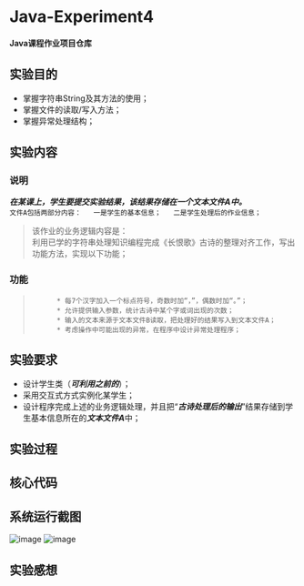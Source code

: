 # Java-Experiment4
**Java课程作业项目仓库**
## 实验目的
* 掌握字符串String及其方法的使用；  
* 掌握文件的读取/写入方法；  
* 掌握异常处理结构；  
## 实验内容
### 说明
***在某课上，学生要提交实验结果，该结果存储在一个文本文件A中。***  
    `文件A包括两部分内容：  
        一是学生的基本信息；  
        二是学生处理后的作业信息；`  
>该作业的业务逻辑内容是：  
>利用已学的字符串处理知识编程完成《长恨歌》古诗的整理对齐工作，写出功能方法，实现以下功能；  
### 功能
>           * 每7个汉字加入一个标点符号，奇数时加“，”，偶数时加“。”；  
>           * 允许提供输入参数，统计古诗中某个字或词出现的次数；  
>           * 输入的文本来源于文本文件B读取，把处理好的结果写入到文本文件A；  
>           * 考虑操作中可能出现的异常，在程序中设计异常处理程序；  
## 实验要求
* 设计学生类（***可利用之前的***）；  
* 采用交互式方式实例化某学生；  
* 设计程序完成上述的业务逻辑处理，并且把“***古诗处理后的输出***”结果存储到学生基本信息所在的***文本文件A***中；  
## 实验过程
## 核心代码
## 系统运行截图
![image](https://github.com/daladida/Java-Experiment4/blob/main/images/%E5%AE%9E%E9%AA%8C%EF%BC%88%E5%9B%9B%EF%BC%89%E8%BF%90%E8%A1%8C%E7%BB%93%E6%9E%9C.png)
![image](https://github.com/daladida/Java-Experiment4/blob/main/images/%E7%A8%8B%E5%BA%8F%E8%BF%90%E8%A1%8C%E6%95%88%E6%9E%9C.png)
## 实验感想
